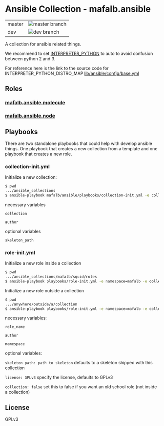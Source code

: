 # Ansible Collection - mafalb.ansible

|||
|---|---|
|master|![master branch](https://github.com/mafalb/ansible-collection-ansible/workflows/CI/badge.svg)|
|dev|![dev branch](https://github.com/mafalb/ansible-collection-ansible/workflows/CI/badge.svg?branch=dev)|

A collection for ansible related things.

We recommend to set [INTERPRETER_PYTHON](https://docs.ansible.com/ansible/latest/reference_appendices/config.html#interpreter-python) to auto to avoid confusion between python 2 and 3.

For reference here is the link to the source code for INTERPRETER_PYTHON_DISTRO_MAP [lib/ansible/config/base.yml](https://raw.githubusercontent.com/ansible/ansible/devel/lib/ansible/config/base.yml)

## Roles

### [mafalb.ansible.molecule](roles/molecule/README.md)

### [mafalb.ansible.node](roles/node/README.md)

## Playbooks

There are two standalone playbooks that could help with develop ansible things. One playbook that creates a new collection from a template and one playbook that creates a new role.

### collection-init.yml

Initialize a new collection:

```sh
$ pwd
.../ansible_collections
$ ansible-playbook mafalb/ansible/playbooks/collection-init.yml -e collection=mafalb.squid
```

necessary variables

```collection```

```author```

optional variables

```skeleton_path```

### role-init.yml

Initialize a new role inside a collection

```sh
$ pwd
.../ansible_collections/mafalb/squid/roles
$ ansible-playbook playbooks/role-init.yml -e namespace=mafalb -e collection_name=squid -e role_name=testrole
```

Initialize a new role outside a collection

```sh
$ pwd
.../anywhere/outside/a/collection
$ ansible-playbook playbooks/role-init.yml -e namespace=mafalb -e collection=false -e role_name=testrole
```

necessary variables:

```role_name```

```author```

```namespace```

optional variables:

```skeleton_path: path to skeleton``` defaults to a skeleton shipped with this collection

```license: GPLv3``` specify the license, defaults to GPLv3

```collection: false``` set this to false if you want an old school role (not inside a collection)

## License

GPLv3
